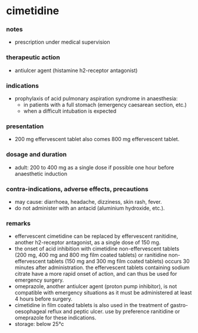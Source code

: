 # cimetidine

### notes
+ prescription under medical supervision
### therapeutic action

+ antiulcer agent (histamine h2-receptor antagonist)

### indications
+ prophylaxis of acid pulmonary aspiration syndrome in anaesthesia:
    - in patients with a full stomach (emergency caesarean section, etc.)
    - when a difficult intubation is expected

### presentation
+ 200 mg effervescent tablet
also comes 800 mg effervescent tablet.

### dosage and duration
+ adult: 200 to 400 mg as a single dose if possible one hour before anaesthetic induction

### contra-indications, adverse effects, precautions
+ may cause: diarrhoea, headache, dizziness, skin rash, fever.
+ do not administer with an antacid (aluminium hydroxide, etc.).

### remarks
+ effervescent cimetidine can be replaced by effervescent ranitidine, another h2-receptor antagonist, as a single dose of 150 mg.
+ the onset of acid inhibition with cimetidine non-effervescent tablets (200 mg, 400 mg and 800 mg film coated tablets) or ranitidine non-effervescent tablets (150 mg and 300 mg film coated tablets) occurs 30 minutes after administration. the effervescent tablets containing sodium citrate have a more rapid onset of action, and can thus be used for emergency surgery.
+ omeprazole, another antiulcer agent (proton pump inhibitor), is not compatible with emergency situations as it must be administered at least 4 hours before surgery.
+ cimetidine in film coated tablets is also used in the treatment of gastro-oesophageal reflux and peptic ulcer. use by preference ranitidine or omeprazole for these indications.
+ storage: below 25°c
